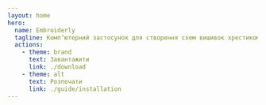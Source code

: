```yaml
---
layout: home
hero:
  name: Embroiderly
  tagline: Компʼютерний застосунок для створення схем вишивок хрестиком
  actions:
    - theme: brand
      text: Завантажити
      link: ./download
    - theme: alt
      text: Розпочати
      link: ./guide/installation
---
```

